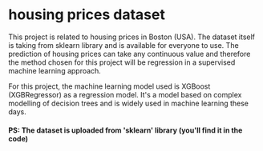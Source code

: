 # housing prices dataset

This project is related to housing prices in Boston (USA). The dataset itself is taking from sklearn library and is available for everyone to use. The prediction of housing prices can take any continuous value and therefore the method chosen for this project will be regression in a supervised machine learning approach.

For this project, the machine learning model used is XGBoost (XGBRegressor) as a regression model. It's a model based on complex modelling of decision trees and is widely used in machine learning these days.

#### PS: The dataset is uploaded from 'sklearn' library (you'll find it in the code)

